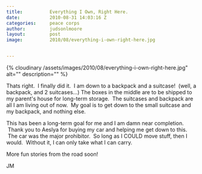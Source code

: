 ```yaml
---
title:			Everything I Own, Right Here.
date:			2010-08-31 14:03:16 Z
categories:		peace corps
author:			judsonlmoore
layout:			post
image:			2010/08/everything-i-own-right-here.jpg


---
```



{% cloudinary /assets/images/2010/08/everything-i-own-right-here.jpg" alt="" description="" %}

Thats right.  I finally did it.  I am down to a backpack and a suitcase!  (well, a backpack, and 2 suitcases…) The boxes in the middle are to be shipped to my parent's house for long-term storage.  The suitcases and backpack are all I am living out of now.  My goal is to get down to the small suitcase and my backpack, and nothing else.

This has been a long-term goal for me and I am damn near completion.  Thank you to Aeslya for buying my car and helping me get down to this.  The car was the major prohibitor.  So long as I COULD move stuff, then I would.  Without it, I can only take what I can carry.

More fun stories from the road soon!

JM
